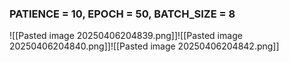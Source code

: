 
### PATIENCE = 10, EPOCH = 50, BATCH_SIZE = 8
![[Pasted image 20250406204839.png]]![[Pasted image 20250406204840.png]]![[Pasted image 20250406204842.png]]